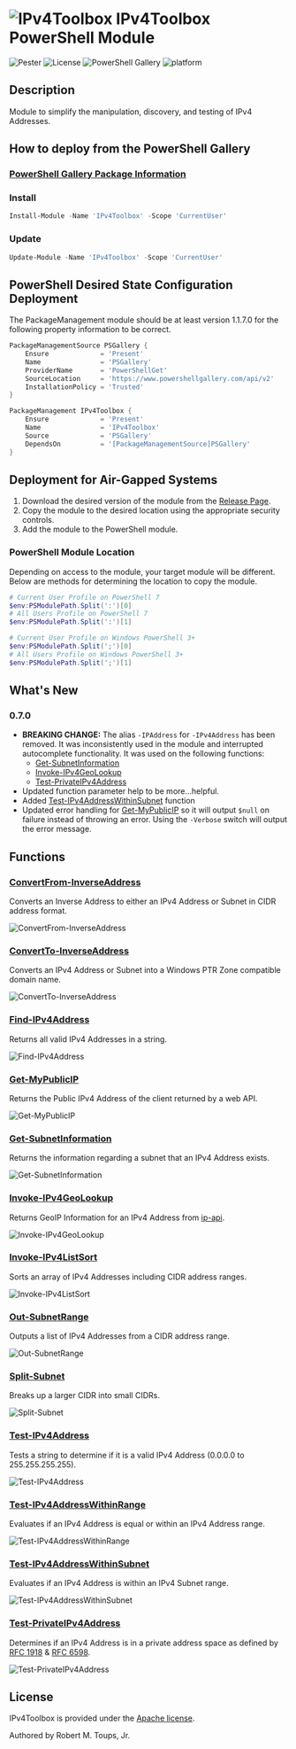 # ![IPv4Toolbox](icons/Color-small.png) IPv4Toolbox PowerShell Module

![Pester](https://github.com/roberttoups/IPv4Toolbox/workflows/Pester/badge.svg) ![License](https://img.shields.io/github/license/roberttoups/IPv4Toolbox) ![PowerShell Gallery](https://img.shields.io/powershellgallery/v/IPv4Toolbox) ![platform](https://img.shields.io/powershellgallery/p/IPv4Toolbox)

## Description

Module to simplify the manipulation, discovery, and testing of IPv4 Addresses.

## How to deploy from the PowerShell Gallery

### [PowerShell Gallery Package Information](https://www.powershellgallery.com/packages/IPv4Toolbox)

### Install

```powershell
Install-Module -Name 'IPv4Toolbox' -Scope 'CurrentUser'
```

### Update

```powershell
Update-Module -Name 'IPv4Toolbox' -Scope 'CurrentUser'
```

## PowerShell Desired State Configuration Deployment

The PackageManagement module should be at least version 1.1.7.0 for the following property information to be correct.

```powershell
PackageManagementSource PSGallery {
    Ensure             = 'Present'
    Name               = 'PSGallery'
    ProviderName       = 'PowerShellGet'
    SourceLocation     = 'https://www.powershellgallery.com/api/v2'
    InstallationPolicy = 'Trusted'
}

PackageManagement IPv4Toolbox {
    Ensure             = 'Present'
    Name               = 'IPv4Toolbox'
    Source             = 'PSGallery'
    DependsOn          = '[PackageManagementSource]PSGallery'
}
```

## Deployment for Air-Gapped Systems

1. Download the desired version of the module from the [Release Page](https://github.com/roberttoups/IPv4Toolbox/releases).
2. Copy the module to the desired location using the appropriate security controls.
3. Add the module to the PowerShell module.

### PowerShell Module Location

Depending on access to the module, your target module will be different. Below are methods for determining the location to copy the module.

```powershell
# Current User Profile on PowerShell 7
$env:PSModulePath.Split(':')[0]
# All Users Profile on PowerShell 7
$env:PSModulePath.Split(':')[1]

# Current User Profile on Windows PowerShell 3+
$env:PSModulePath.Split(';')[0]
# All Users Profile on Windows PowerShell 3+
$env:PSModulePath.Split(';')[1]

```

## What's New

### 0.7.0

- **BREAKING CHANGE:** The alias `-IPAddress` for `-IPv4Address` has been removed. It was inconsistently used in the module and interrupted autocomplete functionality. It was used on the following functions:
  - [Get-SubnetInformation](Docs/Get-SubnetInformation.md)
  - [Invoke-IPv4GeoLookup](Docs/Invoke-IPv4GeoLookup.md)
  - [Test-PrivateIPv4Address](Docs/Test-PrivateIPv4Address.md)
- Updated function parameter help to be more...helpful.
- Added [Test-IPv4AddressWithinSubnet](Docs/Test-IPv4AddressWithinSubnet.md) function
- Updated error handling for [Get-MyPublicIP](Docs/Get-MyPublicIP.md) so it will output `$null` on failure instead of throwing an error. Using the `-Verbose` switch will output the error message.

## Functions

### [ConvertFrom-InverseAddress](Docs/ConvertFrom-InverseAddress.md)

Converts an Inverse Address to either an IPv4 Address or Subnet in CIDR address format.

![ConvertFrom-InverseAddress](Examples/Graphics/ConvertFrom-InverseAddress.gif)

### [ConvertTo-InverseAddress](Docs/ConvertTo-InverseAddress.md)

Converts an IPv4 Address or Subnet into a Windows PTR Zone compatible domain name.

![ConvertTo-InverseAddress](Examples/Graphics/ConvertTo-InverseAddress.gif)

### [Find-IPv4Address](Docs/Find-IPv4Address.md)

Returns all valid IPv4 Addresses in a string.

![Find-IPv4Address](Examples/Graphics/Find-IPv4Address.gif)

### [Get-MyPublicIP](Docs/Get-MyPublicIP.md)

Returns the Public IPv4 Address of the client returned by a web API.

![Get-MyPublicIP](Examples/Graphics/Get-MyPublicIP.gif)

### [Get-SubnetInformation](Docs/Get-SubnetInformation.md)

Returns the information regarding a subnet that an IPv4 Address exists.

![Get-SubnetInformation](Examples/Graphics/Get-SubnetInformation.gif)

### [Invoke-IPv4GeoLookup](Docs/Invoke-IPv4GeoLookup.md)

Returns GeoIP Information for an IPv4 Address from [ip-api](https://ip-api.com).

![Invoke-IPv4GeoLookup](Examples/Graphics/Invoke-IPv4GeoLookup.gif)

### [Invoke-IPv4ListSort](Docs/Invoke-IPv4ListSort.md)

Sorts an array of IPv4 Addresses including CIDR address ranges.

![Invoke-IPv4ListSort](Examples/Graphics/Invoke-IPv4ListSort.gif)

### [Out-SubnetRange](Docs/Out-SubnetRange.md)

Outputs a list of IPv4 Addresses from a CIDR address range.

![Out-SubnetRange](Examples/Graphics/Out-SubnetRange.gif)

### [Split-Subnet](Docs/Split-Subnet.md)

Breaks up a larger CIDR into small CIDRs.

![Split-Subnet](Examples/Graphics/Split-Subnet.gif)

### [Test-IPv4Address](Docs/Test-IPv4Address.md)

Tests a string to determine if it is a valid IPv4 Address (0.0.0.0 to 255.255.255.255).

![Test-IPv4Address](Examples/Graphics/Test-IPv4Address.gif)

### [Test-IPv4AddressWithinRange](Docs/Test-IPv4AddressWithinRange.md)

Evaluates if an IPv4 Address is equal or within an IPv4 Address range.

![Test-IPv4AddressWithinRange](Examples/Graphics/Test-IPv4AddressWithinRange.gif)

### [Test-IPv4AddressWithinSubnet](Test-IPv4AddressWithinSubnet.md)

Evaluates if an IPv4 Address is within an IPv4 Subnet range.

![Test-IPv4AddressWithinSubnet](Examples/Graphics/Test-IPv4AddressWithinSubnet.gif)

### [Test-PrivateIPv4Address](Docs/Test-PrivateIPv4Address.md)

Determines if an IPv4 Address is in a private address space as defined by [RFC 1918](https://datatracker.ietf.org/doc/html/rfc1918) & [RFC 6598](https://datatracker.ietf.org/doc/html/rfc6598).

![Test-PrivateIPv4Address](Examples/Graphics/Test-PrivateIPv4Address.gif)

## License

IPv4Toolbox is provided under the [Apache license](LICENSE).

Authored by Robert M. Toups, Jr.
